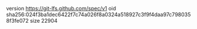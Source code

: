 version https://git-lfs.github.com/spec/v1
oid sha256:024f3ba1dec6422f7c74a026f8a0324a518927c3f9f4daa97c7980358f3fe072
size 22904
